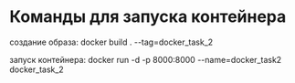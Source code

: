# Команды для запуска контейнера

создание образа: docker build . --tag=docker_task_2

запуск контейнера:  docker run -d -p 8000:8000 --name=docker_task2 docker_task_2
